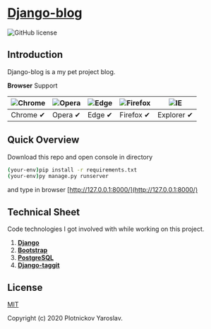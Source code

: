 # [Django-blog](#) 
![GitHub license](https://img.shields.io/badge/license-MIT-blue.svg)

## Introduction

Django-blog is a my pet project blog.

**Browser** Support

![Chrome](https://raw.github.com/alrra/browser-logos/master/src/chrome/chrome_48x48.png) | ![Opera](https://raw.github.com/alrra/browser-logos/master/src/opera/opera_48x48.png) | ![Edge](https://raw.github.com/alrra/browser-logos/master/src/edge/edge_48x48.png) | ![Firefox](https://raw.github.com/alrra/browser-logos/master/src/firefox/firefox_48x48.png) |![IE](https://raw.github.com/alrra/browser-logos/master/src/archive/internet-explorer_9-11/internet-explorer_9-11_48x48.png) |
---- | --- | --- | --- | --- |
Chrome ✔ | Opera ✔ | Edge ✔ | Firefox ✔ | Explorer ✔

## Quick Overview

Download this repo and open console in directory

```sh
(your-env)pip install -r requirements.txt
(your-env)py manage.py runserver
```

and type in browser [http://127.0.0.1:8000/](http://127.0.0.1:8000/)

## Technical Sheet

Code technologies I got involved with while working on this project.

1. [**Django**](https://www.djangoproject.com/)
1. [**Bootstrap**](https://bootstrap-4.ru/)
1. [**PostgreSQL**](https://www.postgresql.org/)
1. [**Django-taggit**](https://django-taggit.readthedocs.io/en/latest/)


## License

[MIT](http://opensource.org/licenses/MIT)

Copyright (c) 2020 Plotnickov Yaroslav.
